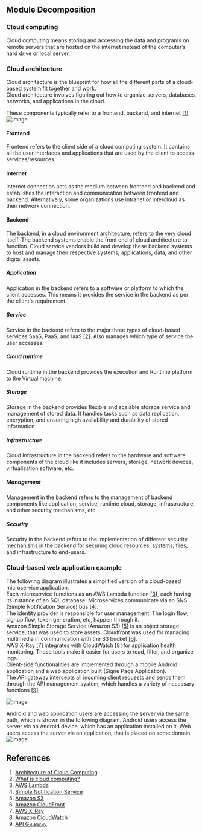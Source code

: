 ## Module Decomposition

### Cloud computing
Cloud computing means storing and accessing the data and programs on remote servers that are hosted on the internet instead of the computer’s hard drive or local server.

### Cloud architecture
Cloud architecture is the blueprint for how all the different parts of a cloud-based system fit together and work.<br>
Cloud architecture involves figuring out how to organize servers, databases, networks, and applications in the cloud.<br>

These components typically refer to a frontend, backend, and internet [[1]](https://www.geeksforgeeks.org/architecture-of-cloud-computing/).<br>
![image](https://github.com/cojic/CloudSecurityResearch/assets/102799668/ce8a1631-7b64-43e8-b945-88fa9395af68)

#### Frontend
Frontend refers to the client side of a cloud computing system. It contains all the user interfaces and applications that are used by the client to access services/resources.

#### Internet
Internet connection acts as the medium between frontend and backend and establishes the interaction and communication between frontend and backend.
Alternatively, some organizations use intranet or intercloud as their network connection.

#### Backend
The backend, in a cloud environment architecture, refers to the very cloud itself. The backend systems enable the front end of cloud architecture to function.
Cloud service vendors build and develop these backend systems to host and manage their respective systems, applications, data, and other digital assets.

##### Application
Application in the backend refers to a software or platform to which the client accesses. This means it provides the service in the backend as per the client's requirement.

##### Service
Service in the backend refers to the major three types of cloud-based services SaaS, PaaS, and IaaS [[2]](https://www.cloudflare.com/learning/cloud/what-is-the-cloud/). Also manages which type of service the user accesses.<br>

##### Cloud runtime
Cloud runtime in the backend provides the execution and Runtime platform to the Virtual machine.

##### Storage
Storage in the backend provides flexible and scalable storage service and management of stored data. It handles tasks such as data replication, encryption, and ensuring high availability and durability of stored information.

##### Infrastructure
Cloud Infrastructure in the backend refers to the hardware and software components of the cloud like it includes servers, storage, network devices, virtualization software, etc.

##### Management
Management in the backend refers to the management of backend components like application, service, runtime cloud, storage, infrastructure, and other security mechanisms, etc.

##### Security
Security in the backend refers to the implementation of different security mechanisms in the backend for securing cloud resources, systems, files, and infrastructure to end-users.

### Cloud-based web application example
The following diagram illustrates a simplified version of a cloud-based microservice application.<br>
Each microservice functions as an AWS Lambda function [[3]](https://aws.amazon.com/lambda/), each having its instance of an SQL database. Microservices communicate via an SNS (Simple Notification Service) bus [[4]](https://aws.amazon.com/sns/).<br>
The identity provider is responsible for user management. The login flow, signup flow, token generation, etc, happen through it.<br>
Amazon Simple Storage Service (Amazon S3) [[5]](https://aws.amazon.com/s3/) is an object storage service, that was used to store assets. Cloudfront was used for managing multimedia in communication with the S3 bucket [[6]](https://aws.amazon.com/cloudfront/).<br>
AWS X-Ray [[7]](https://aws.amazon.com/xray/) integrates with CloudWatch [[8]](https://aws.amazon.com/cloudwatch/) for application health monitoring. Those tools make it easier for users to read, filter, and organize logs.<br>
Client-side functionalities are implemented through a mobile Android application and a web application built (Signe Page Application). <br>
The API gateway intercepts all incoming client requests and sends them through the API management system, which handles a variety of necessary functions [[9]](https://aws.amazon.com/api-gateway/).

![image](https://github.com/cojic/CloudSecurityResearch/assets/102799668/ed55cfef-3c09-45c4-8942-8148dd37b9c3)

Android and web application users are accessing the server via the same path, which is shown in the following diagram. Android users access the server via an Android device, which has an application installed on it. Web users access the server via an application, that is placed on some domain.
![image](https://github.com/cojic/CloudSecurityResearch/assets/102799668/5eb94dce-1b26-4269-afb8-5024a41012e3)


## References
1. [Architecture of Cloud Computing](https://www.geeksforgeeks.org/architecture-of-cloud-computing/)
2. [What is cloud computing?](https://www.cloudflare.com/learning/cloud/what-is-the-cloud/)
3. [AWS Lambda](https://aws.amazon.com/lambda/)
4. [Simple Notification Service](https://aws.amazon.com/sns/)
5. [Amazon S3](https://aws.amazon.com/s3/)
6. [Amazon CloudFront](https://aws.amazon.com/cloudfront/)
7. [AWS X-Ray](https://aws.amazon.com/xray/)
8. [Amazon CloudWatch](https://aws.amazon.com/cloudwatch/)
9. [API Gateway](https://aws.amazon.com/api-gateway/)
